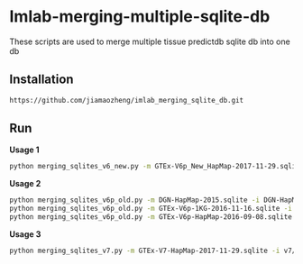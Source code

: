 # Imlab-merging-multiple-sqlite-db
These scripts are used to merge multiple tissue predictdb sqlite db into one db


## Installation
```bash 
https://github.com/jiamaozheng/imlab_merging_sqlite_db.git
``` 

## Run  
**Usage 1**
 ```bash 
python merging_sqlites_v6_new.py -m GTEx-V6p_New_HapMap-2017-11-29.sqlite -i v6p_new/ -o v6p_new/ -l v6p_new/

 ``` 

**Usage 2**
 ```bash 
python merging_sqlites_v6p_old.py -m DGN-HapMap-2015.sqlite -i DGN-HapMap-2015 -o DGN-HapMap-2015 -l DGN-HapMap-2015
python merging_sqlites_v6p_old.py -m GTEx-V6p-1KG-2016-11-16.sqlite -i GTEx-V6p-1KG-2016-11-16 -o GTEx-V6p-1KG-2016-11-16 -l GTEx-V6p-1KG-2016-11-16
python merging_sqlites_v6p_old.py -m GTEx-V6p-HapMap-2016-09-08.sqlite -l GTEx-V6p-HapMap-2016-09-08 -i GTEx-V6p-HapMap-2016-09-08 -o GTEx-V6p-HapMap-2016-09-08
 ``` 

 **Usage 3**
 ```bash 
python merging_sqlites_v7.py -m GTEx-V7-HapMap-2017-11-29.sqlite -i v7/ -o v7/ -l v7/
 ``` 
